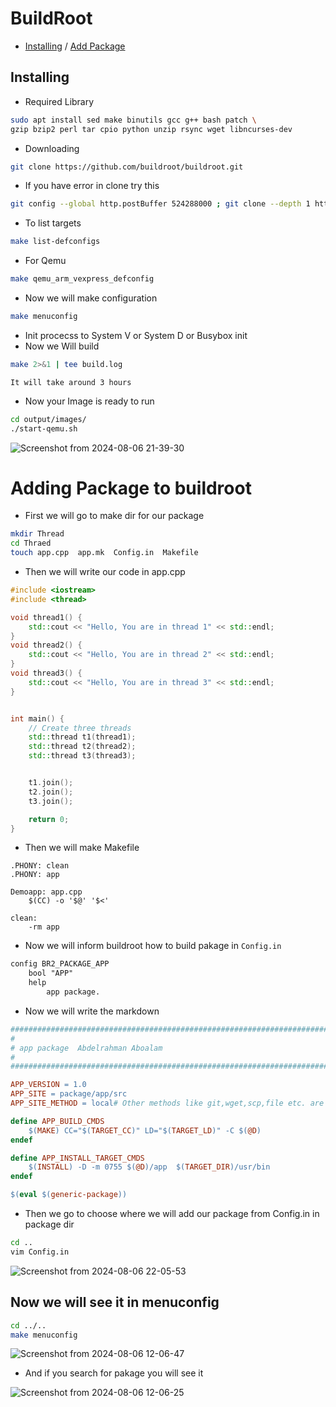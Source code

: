 # BuildRoot

- [Installing](https://github.com/Aboalam15/Embedded-Linux/blob/main/EmbeddedLinux/Buildroot/README.md#installing) / [Add Package](https://github.com/Aboalam15/Embedded-Linux/edit/main/EmbeddedLinux/Buildroot/README.md#adding-package-to-buildroot)
## Installing
- Required Library
```bash
sudo apt install sed make binutils gcc g++ bash patch \
gzip bzip2 perl tar cpio python unzip rsync wget libncurses-dev
```
- Downloading
```bash
git clone https://github.com/buildroot/buildroot.git
```
* If you have error in clone try this
```bash
git config --global http.postBuffer 524288000 ; git clone --depth 1 https://github.com/buildroot/buildroot.git
```
- To list targets
```bash
make list-defconfigs
```
- For Qemu
```bash
make qemu_arm_vexpress_defconfig
```
- Now we will make configuration
```bash
make menuconfig
```
- Init procecss to System V or System D or Busybox init
- Now we Will build
```bash
make 2>&1 | tee build.log
```
`It will take around 3 hours `

- Now your Image is ready to run
```bash
cd output/images/
./start-qemu.sh
```
![Screenshot from 2024-08-06 21-39-30](https://github.com/user-attachments/assets/b80e8568-505c-491b-b0c0-804ef32cb617)

# Adding Package to buildroot

- First we will go to make dir for our package
```bash
mkdir Thread
cd Thraed
touch app.cpp  app.mk  Config.in  Makefile
```
- Then we will write our code in app.cpp
```cpp
#include <iostream>
#include <thread>

void thread1() {
    std::cout << "Hello, You are in thread 1" << std::endl;
}
void thread2() {
    std::cout << "Hello, You are in thread 2" << std::endl;
}
void thread3() {
    std::cout << "Hello, You are in thread 3" << std::endl;
}


int main() {
    // Create three threads
    std::thread t1(thread1);
    std::thread t2(thread2);
    std::thread t3(thread3);


    t1.join();
    t2.join();
    t3.join();

    return 0;
}
```
- Then we will make Makefile
```make
.PHONY: clean
.PHONY: app

Demoapp: app.cpp
    $(CC) -o '$@' '$<'

clean:
    -rm app
```
- Now we will inform buildroot how to build pakage in `Config.in`
```txt
config BR2_PACKAGE_APP
    bool "APP"
    help
        app package.
```
- Now we will write the markdown
```Makefile
################################################################################
#
# app package  Abdelrahman Aboalam
#
################################################################################

APP_VERSION = 1.0
APP_SITE = package/app/src
APP_SITE_METHOD = local# Other methods like git,wget,scp,file etc. are also available.

define APP_BUILD_CMDS
    $(MAKE) CC="$(TARGET_CC)" LD="$(TARGET_LD)" -C $(@D)
endef

define APP_INSTALL_TARGET_CMDS
    $(INSTALL) -D -m 0755 $(@D)/app  $(TARGET_DIR)/usr/bin
endef

$(eval $(generic-package))
```

- Then we go to choose where we will add our package from Config.in in package dir
```bash
cd ..
vim Config.in
```
![Screenshot from 2024-08-06 22-05-53](https://github.com/user-attachments/assets/5a4b04c9-bb0f-40ac-9c9f-ce4034187a74)

## Now we will see it in menuconfig

```bash
cd ../..
make menuconfig
```
![Screenshot from 2024-08-06 12-06-47](https://github.com/user-attachments/assets/8a1a3673-334a-4f6d-bc53-1d54a01e88d3)

- And if you search for pakage you will see it
  
![Screenshot from 2024-08-06 12-06-25](https://github.com/user-attachments/assets/35c11769-6126-4780-873e-d963ad9a4a99)


